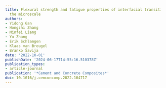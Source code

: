 ```yaml
---
title: Flexural strength and fatigue properties of interfacial transition zone at
  the microscale
authors:
- Yidong Gan
- Hongzhi Zhang
- Minfei Liang
- Yu Zhang
- Erik Schlangen
- Klaas van Breugel
- Branko Šavija
date: '2022-10-01'
publishDate: '2024-06-17T14:55:16.510378Z'
publication_types:
- article-journal
publication: '*Cement and Concrete Composites*'
doi: 10.1016/j.cemconcomp.2022.104717
---
```

